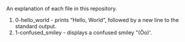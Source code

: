 An explanation of each file in this repository.
1) 0-hello_world - prints “Hello, World”, followed by a new line to the standard output.
2) 1-confused_smiley - displays a confused smiley "(Ôo)'.
